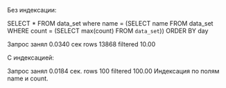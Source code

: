 Без индексации:

SELECT * FROM data_set where name =
	(SELECT name FROM data_set WHERE count =
		(SELECT max(count) FROM `data_set`))
ORDER BY day

Запрос занял 0.0340 сек
rows 13868
filtered 10.00

С индексацией:

Запрос занял 0.0184 сек.
rows 100
filtered 100.00
Индексация по полям name и count.